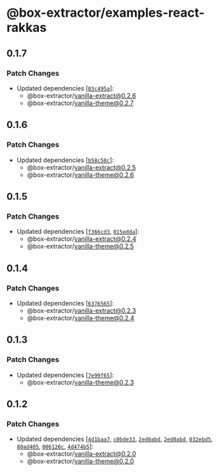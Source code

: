 # @box-extractor/examples-react-rakkas

## 0.1.7

### Patch Changes

-   Updated dependencies [[`03c495a`](https://github.com/astahmer/box-extractor/commit/03c495a075ff30088b4a0d6d9b7c4ba92fee2153)]:
    -   @box-extractor/vanilla-extract@0.2.6
    -   @box-extractor/vanilla-theme@0.2.7

## 0.1.6

### Patch Changes

-   Updated dependencies [[`b58c58c`](https://github.com/astahmer/box-extractor/commit/b58c58c34096ed5fb436e87c8d493c763b685595)]:
    -   @box-extractor/vanilla-extract@0.2.5
    -   @box-extractor/vanilla-theme@0.2.6

## 0.1.5

### Patch Changes

-   Updated dependencies [[`f366cd3`](https://github.com/astahmer/box-extractor/commit/f366cd3a3bea021a32149adcaae3173d48cb1aad), [`015edda`](https://github.com/astahmer/box-extractor/commit/015edda092c71605c9b298938c220ab515acafc1)]:
    -   @box-extractor/vanilla-extract@0.2.4
    -   @box-extractor/vanilla-theme@0.2.5

## 0.1.4

### Patch Changes

-   Updated dependencies [[`6376565`](https://github.com/astahmer/box-extractor/commit/6376565e0403a040efbd893e8ee0daa04d296b28)]:
    -   @box-extractor/vanilla-extract@0.2.3
    -   @box-extractor/vanilla-theme@0.2.4

## 0.1.3

### Patch Changes

-   Updated dependencies [[`7e99f65`](https://github.com/astahmer/box-extractor/commit/7e99f6525e29db6243dc8a2bae10a73d1b9a0eb5)]:
    -   @box-extractor/vanilla-theme@0.2.3

## 0.1.2

### Patch Changes

-   Updated dependencies [[`4d1baa7`](https://github.com/astahmer/box-extractor/commit/4d1baa7aff102c9fcc29ea3bad5ba072b6df8b79), [`c0bde33`](https://github.com/astahmer/box-extractor/commit/c0bde33f5b18ad09473b03829cf426fe09c103b1), [`2ed0abd`](https://github.com/astahmer/box-extractor/commit/2ed0abd950e163588568ec954e83710ebb89cff2), [`2ed0abd`](https://github.com/astahmer/box-extractor/commit/2ed0abd950e163588568ec954e83710ebb89cff2), [`032ebd5`](https://github.com/astahmer/box-extractor/commit/032ebd5882b4d9404f70f3c82f6092e96d31699c), [`80ad405`](https://github.com/astahmer/box-extractor/commit/80ad405933970b3e1a30e1ff536bbf402dd334ab), [`006126c`](https://github.com/astahmer/box-extractor/commit/006126c914ab22214e67e081032e56668feae52d), [`4d474b5`](https://github.com/astahmer/box-extractor/commit/4d474b582ecd29f14af7756047d27554fbdca107)]:
    -   @box-extractor/vanilla-extract@0.2.0
    -   @box-extractor/vanilla-theme@0.2.0
